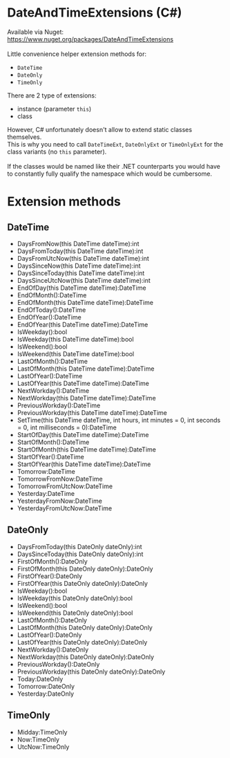 # DateAndTimeExtensions (C#)
Available via Nuget: https://www.nuget.org/packages/DateAndTimeExtensions \
\
Little convenience helper extension methods for:
- `DateTime`
- `DateOnly`
- `TimeOnly`

There are 2 type of extensions:
- instance (parameter `this`)
- class

However, C# unfortunately doesn't allow to extend static classes themselves. \
This is why you need to call `DateTimeExt`, `DateOnlyExt` or `TimeOnlyExt` for the class variants (no `this` parameter). \
\
If the classes would be named like their .NET counterparts you would have to constantly fully qualify the namespace which would be cumbersome.

# Extension methods
## DateTime
- DaysFromNow(this DateTime dateTime):int
- DaysFromToday(this DateTime dateTime):int
- DaysFromUtcNow(this DateTime dateTime):int
- DaysSinceNow(this DateTime dateTime):int
- DaysSinceToday(this DateTime dateTime):int
- DaysSinceUtcNow(this DateTime dateTime):int
- EndOfDay(this DateTime dateTime):DateTime
- EndOfMonth():DateTime
- EndOfMonth(this DateTime dateTime):DateTime
- EndOfToday():DateTime
- EndOfYear():DateTime
- EndOfYear(this DateTime dateTime):DateTime
- IsWeekday():bool
- IsWeekday(this DateTime dateTime):bool
- IsWeekend():bool
- IsWeekend(this DateTime dateTime):bool
- LastOfMonth():DateTime
- LastOfMonth(this DateTime dateTime):DateTime
- LastOfYear():DateTime
- LastOfYear(this DateTime dateTime):DateTime
- NextWorkday():DateTime
- NextWorkday(this DateTime dateTime):DateTime
- PreviousWorkday():DateTime
- PreviousWorkday(this DateTime dateTime):DateTime
- SetTime(this DateTime dateTime, int hours, int minutes = 0, int seconds = 0, int milliseconds = 0):DateTime
- StartOfDay(this DateTime dateTime):DateTime
- StartOfMonth():DateTime
- StartOfMonth(this DateTime dateTime):DateTime
- StartOfYear():DateTime
- StartOfYear(this DateTime dateTime):DateTime
- Tomorrow:DateTime
- TomorrowFromNow:DateTime
- TomorrowFromUtcNow:DateTime
- Yesterday:DateTime
- YesterdayFromNow:DateTime
- YesterdayFromUtcNow:DateTime

## DateOnly
- DaysFromToday(this DateOnly dateOnly):int
- DaysSinceToday(this DateOnly dateOnly):int
- FirstOfMonth():DateOnly
- FirstOfMonth(this DateOnly dateOnly):DateOnly
- FirstOfYear():DateOnly
- FirstOfYear(this DateOnly dateOnly):DateOnly
- IsWeekday():bool
- IsWeekday(this DateOnly dateOnly):bool
- IsWeekend():bool
- IsWeekend(this DateOnly dateOnly):bool
- LastOfMonth():DateOnly
- LastOfMonth(this DateOnly dateOnly):DateOnly
- LastOfYear():DateOnly
- LastOfYear(this DateOnly dateOnly):DateOnly
- NextWorkday():DateOnly
- NextWorkday(this DateOnly dateOnly):DateOnly
- PreviousWorkday():DateOnly
- PreviousWorkday(this DateOnly dateOnly):DateOnly
- Today:DateOnly
- Tomorrow:DateOnly
- Yesterday:DateOnly

## TimeOnly
- Midday:TimeOnly
- Now:TimeOnly
- UtcNow:TimeOnly
